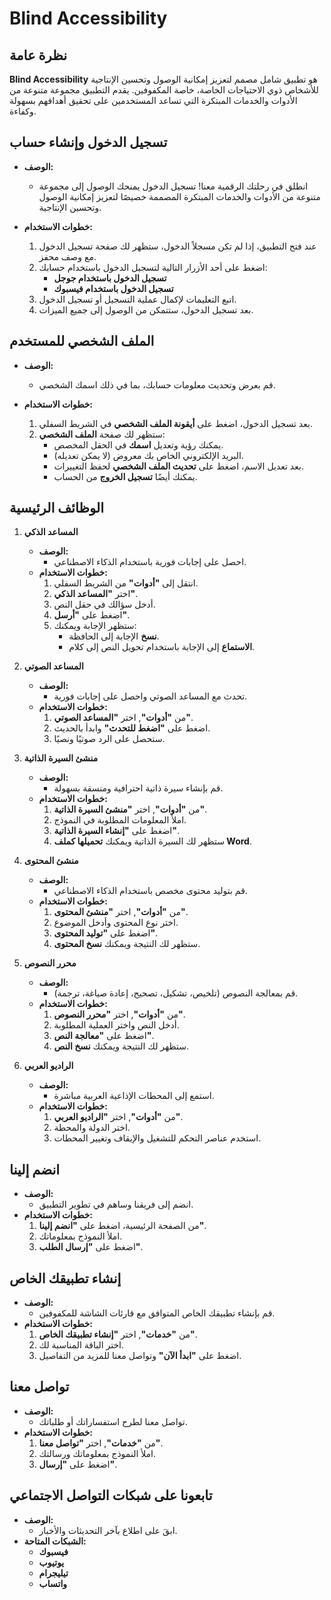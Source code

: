 # Blind Accessibility

## نظرة عامة

**Blind Accessibility** هو تطبيق شامل مصمم لتعزيز إمكانية الوصول وتحسين الإنتاجية للأشخاص ذوي الاحتياجات الخاصة، خاصة المكفوفين. يقدم التطبيق مجموعة متنوعة من الأدوات والخدمات المبتكرة التي تساعد المستخدمين على تحقيق أهدافهم بسهولة وكفاءة.

## تسجيل الدخول وإنشاء حساب

- **الوصف:**
  - انطلق في رحلتك الرقمية معنا! تسجيل الدخول يمنحك الوصول إلى مجموعة متنوعة من الأدوات والخدمات المبتكرة المصممة خصيصًا لتعزيز إمكانية الوصول وتحسين الإنتاجية.

- **خطوات الاستخدام:**
  1. عند فتح التطبيق، إذا لم تكن مسجلاً الدخول، ستظهر لك صفحة تسجيل الدخول مع وصف محفز.
  2. اضغط على أحد الأزرار التالية لتسجيل الدخول باستخدام حسابك:
     - **تسجيل الدخول باستخدام جوجل**
     - **تسجيل الدخول باستخدام فيسبوك**
  3. اتبع التعليمات لإكمال عملية التسجيل أو تسجيل الدخول.
  4. بعد تسجيل الدخول، ستتمكن من الوصول إلى جميع الميزات.

## الملف الشخصي للمستخدم

- **الوصف:**
  - قم بعرض وتحديث معلومات حسابك، بما في ذلك اسمك الشخصي.

- **خطوات الاستخدام:**
  1. بعد تسجيل الدخول، اضغط على **أيقونة الملف الشخصي** في الشريط السفلي.
  2. ستظهر لك صفحة **الملف الشخصي**:
     - يمكنك رؤية وتعديل **اسمك** في الحقل المخصص.
     - البريد الإلكتروني الخاص بك معروض (لا يمكن تعديله).
     - بعد تعديل الاسم، اضغط على **تحديث الملف الشخصي** لحفظ التغييرات.
     - يمكنك أيضًا **تسجيل الخروج** من الحساب.

## الوظائف الرئيسية

1. **المساعد الذكي**

   - **الوصف:**
     - احصل على إجابات فورية باستخدام الذكاء الاصطناعي.
   - **خطوات الاستخدام:**
     1. انتقل إلى **"أدوات"** من الشريط السفلي.
     2. اختر **"المساعد الذكي"**.
     3. أدخل سؤالك في حقل النص.
     4. اضغط على **"أرسل"**.
     5. ستظهر الإجابة ويمكنك:
        - **نسخ** الإجابة إلى الحافظة.
        - **الاستماع** إلى الإجابة باستخدام تحويل النص إلى كلام.

2. **المساعد الصوتي**

   - **الوصف:**
     - تحدث مع المساعد الصوتي واحصل على إجابات فورية.
   - **خطوات الاستخدام:**
     1. من **"أدوات"**, اختر **"المساعد الصوتي"**.
     2. اضغط على **"اضغط للتحدث"** وابدأ بالحديث.
     3. ستحصل على الرد صوتيًا ونصيًا.

3. **منشئ السيرة الذاتية**

   - **الوصف:**
     - قم بإنشاء سيرة ذاتية احترافية ومنسقة بسهولة.
   - **خطوات الاستخدام:**
     1. من **"أدوات"**, اختر **"منشئ السيرة الذاتية"**.
     2. املأ المعلومات المطلوبة في النموذج.
     3. اضغط على **"إنشاء السيرة الذاتية"**.
     4. ستظهر لك السيرة الذاتية ويمكنك **تحميلها كملف Word**.

4. **منشئ المحتوى**

   - **الوصف:**
     - قم بتوليد محتوى مخصص باستخدام الذكاء الاصطناعي.
   - **خطوات الاستخدام:**
     1. من **"أدوات"**, اختر **"منشئ المحتوى"**.
     2. اختر نوع المحتوى وأدخل الموضوع.
     3. اضغط على **"توليد المحتوى"**.
     4. ستظهر لك النتيجة ويمكنك **نسخ المحتوى**.

5. **محرر النصوص**

   - **الوصف:**
     - قم بمعالجة النصوص (تلخيص، تشكيل، تصحيح، إعادة صياغة، ترجمة).
   - **خطوات الاستخدام:**
     1. من **"أدوات"**, اختر **"محرر النصوص"**.
     2. أدخل النص واختر العملية المطلوبة.
     3. اضغط على **"معالجة النص"**.
     4. ستظهر لك النتيجة ويمكنك **نسخ النص**.

6. **الراديو العربي**

   - **الوصف:**
     - استمع إلى المحطات الإذاعية العربية مباشرة.
   - **خطوات الاستخدام:**
     1. من **"أدوات"**, اختر **"الراديو العربي"**.
     2. اختر الدولة والمحطة.
     3. استخدم عناصر التحكم للتشغيل والإيقاف وتغيير المحطات.

## انضم إلينا

- **الوصف:**
  - انضم إلى فريقنا وساهم في تطوير التطبيق.
- **خطوات الاستخدام:**
  1. من الصفحة الرئيسية، اضغط على **"انضم إلينا"**.
  2. املأ النموذج بمعلوماتك.
  3. اضغط على **"إرسال الطلب"**.

## إنشاء تطبيقك الخاص

- **الوصف:**
  - قم بإنشاء تطبيقك الخاص المتوافق مع قارئات الشاشة للمكفوفين.
- **خطوات الاستخدام:**
  1. من **"خدمات"**, اختر **"إنشاء تطبيقك الخاص"**.
  2. اختر الباقة المناسبة لك.
  3. اضغط على **"ابدأ الآن"** وتواصل معنا للمزيد من التفاصيل.

## تواصل معنا

- **الوصف:**
  - تواصل معنا لطرح استفساراتك أو طلباتك.
- **خطوات الاستخدام:**
  1. من **"خدمات"**, اختر **"تواصل معنا"**.
  2. املأ النموذج بمعلوماتك ورسالتك.
  3. اضغط على **"إرسال"**.

## تابعونا على شبكات التواصل الاجتماعي

- **الوصف:**
  - ابقَ على اطلاع بآخر التحديثات والأخبار.
- **الشبكات المتاحة:**
  - **فيسبوك**
  - **يوتيوب**
  - **تيليجرام**
  - **واتساب**
